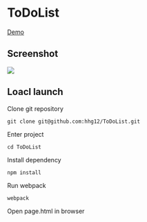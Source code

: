# ToDoList

[Demo](https://hhg12.github.io/ToDoList/page.html)
## Screenshot
![](https://hhg12.github.io/ToDoList/screenshot.jpg)

## Loacl launch
Clone git repository
```
git clone git@github.com:hhg12/ToDoList.git
```
Enter project
```
cd ToDoList
```
Install dependency
```
npm install
```
Run webpack
```
webpack
```
Open page.html in browser


